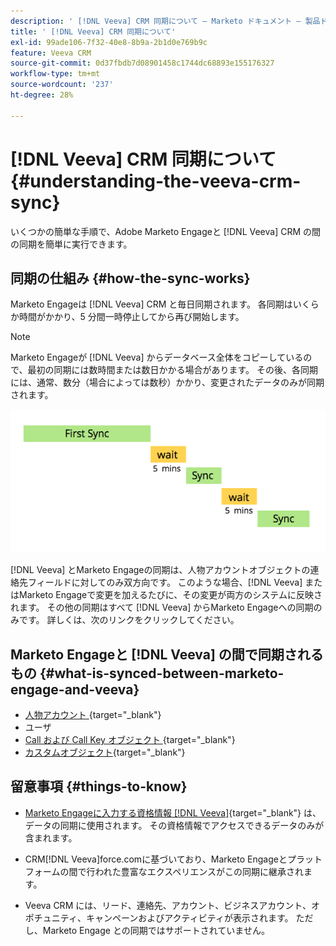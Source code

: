 ```yaml
---
description: ' [!DNL Veeva] CRM 同期について – Marketo ドキュメント – 製品ドキュメント'
title: ' [!DNL Veeva] CRM 同期について'
exl-id: 99ade106-7f32-40e8-8b9a-2b1d0e769b9c
feature: Veeva CRM
source-git-commit: 0d37fbdb7d08901458c1744dc68893e155176327
workflow-type: tm+mt
source-wordcount: '237'
ht-degree: 28%

---
```


# [!DNL Veeva] CRM 同期について {#understanding-the-veeva-crm-sync}

いくつかの簡単な手順で、Adobe Marketo Engageと [!DNL Veeva] CRM の間の同期を簡単に実行できます。

## 同期の仕組み {#how-the-sync-works}

Marketo Engageは [!DNL Veeva] CRM と毎日同期されます。 各同期はいくらか時間がかかり、5 分間一時停止してから再び開始します。

>[!NOTE]
>
>Marketo Engageが [!DNL Veeva] からデータベース全体をコピーしているので、最初の同期には数時間または数日かかる場合があります。 その後、各同期には、通常、数分（場合によっては数秒）かかり、変更されたデータのみが同期されます。

![](assets/understanding-the-veeva-sync-1.png)

[!DNL Veeva] とMarketo Engageの同期は、人物アカウントオブジェクトの連絡先フィールドに対してのみ双方向です。 このような場合、[!DNL Veeva] またはMarketo Engageで変更を加えるたびに、その変更が両方のシステムに反映されます。 その他の同期はすべて [!DNL Veeva] からMarketo Engageへの同期のみです。 詳しくは、次のリンクをクリックしてください。

## Marketo Engageと [!DNL Veeva] の間で同期されるもの {#what-is-synced-between-marketo-engage-and-veeva}

* [ 人物アカウント ](/help/marketo/product-docs/crm-sync/veeva-crm-sync/sync-details/person-account-sync-faq.md){target="_blank"}
* ユーザ
* [Call および Call Key オブジェクト ](/help/marketo/product-docs/crm-sync/veeva-crm-sync/sync-details/syncing-call-and-call-key-messages.md){target="_blank"}
* [カスタムオブジェクト](/help/marketo/product-docs/crm-sync/veeva-crm-sync/sync-details/custom-object-sync.md){target="_blank"}

## 留意事項 {#things-to-know}

* [Marketo Engageに入力する資格情報  [!DNL Veeva]](/help/marketo/product-docs/crm-sync/salesforce-sync/setup/enterprise-unlimited-edition/step-2-of-3-create-a-salesforce-user-for-marketo-enterprise-unlimited.md){target="_blank"} は、データの同期に使用されます。 その資格情報でアクセスできるデータのみが含まれます。

* CRM[!DNL Veeva]force.comに基づいており、Marketo Engageとプラットフォームの間で行われた豊富なエクスペリエンスがこの同期に継承されます。

* Veeva CRM には、リード、連絡先、アカウント、ビジネスアカウント、オポチュニティ、キャンペーンおよびアクティビティが表示されます。 ただし、Marketo Engage との同期ではサポートされていません。

